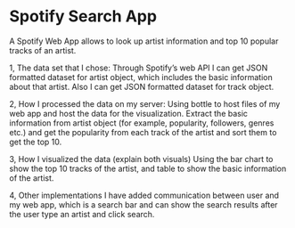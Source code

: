 # Spotify Search App
A Spotify Web App allows to look up artist information and top 10 popular tracks of an artist.

1, The data set that I chose:
    Through Spotify’s web API I can get JSON formatted dataset for artist object, which includes the basic information about that artist. Also I can get JSON formatted dataset for track object.
    

2, How I processed the data on my server: 
    Using bottle to host files of my web app and host the data for the visualization. Extract the basic information from artist object (for example, popularity, followers, genres etc.) and get the popularity from each track of the artist and sort them to get the top 10.


3, How I visualized the data (explain both visuals)
    Using the bar chart to show the top 10 tracks of the artist, and table to show the basic information of the artist.

4, Other implementations
   I have added communication between user and my web app, which is a search bar and can show the search results after the user type an artist and click search.
